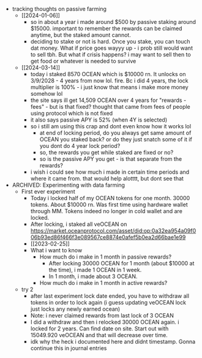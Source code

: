   * tracking thoughts on passive farming
    * [[2024-01-06]]
      * so in about a year i made around $500 by passive staking around $15000. important to remember the rewards can be claimed anytime, but the staked amount cannot.
      * deciding to stake or not is hard. Once you stake, you can touch dat money. What if price goes wayyy up - i prob still would want to sell tbh. But what if crisis happens? i may want to sell then to get food or whatever is needed to survive
    * [[2024-03-14]]
      * today i staked 8570 OCEAN which is $10000 rn. It unlocks on 3/9/2028 - 4 years from now lol. fire. Bc i did 4 years, the lock multiplier is 100% - i just know that means i make more money somehow lol
      * the site says ill get 14,509 OCEAN over 4 years for "rewards - fees" - but is that fixed? thought that came from fees of people using protocol which is not fixed
      * it also says passive APY is 52% (when 4Y is selected)
      * so i still am using this crap and dont even know how it works lol
        * at end of locking period, do you always get same amount of OCEAN you staked back? or do they just snatch some of it if you dont do 4 year lock period?
        * so, the rewards you get while staked are fixed or no?
        * so is the passive APY you get - is that separate from the rewards?
      * i wish i could see how much i made in certain time periods and where it came from. that would help alotttt, but dont see that
  * ARCHIVED: Experimenting with data farming
    * First ever experiment
      * Today i locked half of my OCEAN tokens for one month. 30000 tokens. About $10000 rn. Was first time using hardware wallet through MM. Tokens indeed no longer in cold wallet and are locked.
      * After locking, i staked all veOCEAN on https://market.oceanprotocol.com/asset/did:op:0a32ea954a09f006b93ed86f466f3e089567ce8874e0afef5b0ea2d66bae1e99
      * [[2023-02-25]]
      * What i want to know
        * How much do i make in 1 month in passive rewards?
          * After locking 30000 OCEAN for 1 month (about $10000 at the time), i made 1 OCEAN in 1 week.
          * In 1 month, i made about 3 OCEAN.
        * How much do i make in 1 month in active rewards?
    * try 2
      * after last experiment lock date ended, you have to withdraw all tokens in order to lock again (i guess updating veOCEAN lock just locks any newly earned ocean)
      * Note: i never claimed rewards from last lock of 3 OCEAN
      * I did a withdraw and then i relocked 30000 OCEAN again. i locked for 2 years. Can find date on site. Start out with 15049.920 veOCEAN and that will decrease over time.
      * idk why the heck i documented here and didnt timestamp. Gonna continue this in journal entries
